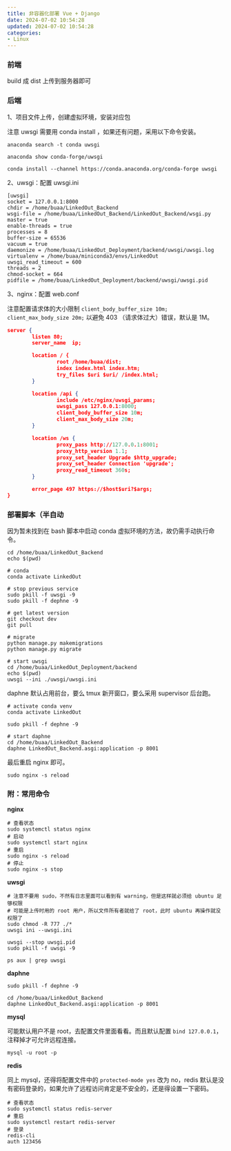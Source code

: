 ```yaml
---
title: 非容器化部署 Vue + Django 
date: 2024-07-02 10:54:28
updated: 2024-07-02 10:54:28
categories:
- Linux
---
```


### 前端

build 成 dist 上传到服务器即可

### 后端

1、项目文件上传，创建虚拟环境，安装对应包

注意 uwsgi 需要用 conda install ，如果还有问题，采用以下命令安装。

```shell
anaconda search -t conda uwsgi

anaconda show conda-forge/uwsgi

conda install --channel https://conda.anaconda.org/conda-forge uwsgi 
```

2、uwsgi：配置 uwsgi.ini

```shell
[uwsgi]
socket = 127.0.0.1:8000
chdir = /home/buaa/LinkedOut_Backend
wsgi-file = /home/buaa/LinkedOut_Backend/LinkedOut_Backend/wsgi.py
master = true
enable-threads = true
processes = 8
buffer-size = 65536
vacuum = true
daemonize = /home/buaa/LinkedOut_Deployment/backend/uwsgi/uwsgi.log
virtualenv = /home/buaa/miniconda3/envs/LinkedOut
uwsgi_read_timeout = 600
threads = 2
chmod-socket = 664
pidfile = /home/buaa/LinkedOut_Deployment/backend/uwsgi/uwsgi.pid
```

3、nginx：配置 web.conf

注意配置请求体的大小限制 `client_body_buffer_size 10m; client_max_body_size 20m;` 以避免 403 （请求体过大）错误，默认是 1M。

```json
server {
        listen 80;
        server_name  ip;

        location / {
                root /home/buaa/dist;
                index index.html index.htm;
                try_files $uri $uri/ /index.html;
        }

        location /api {
                include /etc/nginx/uwsgi_params;
                uwsgi_pass 127.0.0.1:8000;
                client_body_buffer_size 10m;
                client_max_body_size 20m;
        }

        location /ws {
                proxy_pass http://127.0.0.1:8001;
                proxy_http_version 1.1;
                proxy_set_header Upgrade $http_upgrade;
                proxy_set_header Connection 'upgrade';
                proxy_read_timeout 360s;
        }

        error_page 497 https://$host$uri?$args;
}
```

### 部署脚本（半自动

因为暂未找到在 bash 脚本中启动 conda 虚拟环境的方法，故仍需手动执行命令。

```shell
cd /home/buaa/LinkedOut_Backend
echo $(pwd)

# conda
conda activate LinkedOut

# stop previous service
sudo pkill -f uwsgi -9
sudo pkill -f dephne -9

# get latest version
git checkout dev
git pull

# migrate
python manage.py makemigrations
python manage.py migrate

# start uwsgi
cd /home/buaa/LinkedOut_Deployment/backend
echo $(pwd)
uwsgi --ini ./uwsgi/uwsgi.ini
```

daphne 默认占用前台，要么 tmux 新开窗口，要么采用 supervisor 后台跑。

```shell
# activate conda venv
conda activate LinkedOut

sudo pkill -f dephne -9

# start daphne
cd /home/buaa/LinkedOut_Backend
daphne LinkedOut_Backend.asgi:application -p 8001
```

最后重启 nginx 即可。

```shell
sudo nginx -s reload
```

### 附：常用命令

**nginx**

```shell
# 查看状态
sudo systemctl status nginx
# 启动
sudo systemctl start nginx
# 重启
sudo nginx -s reload
# 停止
sudo nginx -s stop
```

**uwsgi**

```shell
# 注意不要用 sudo，不然有日志里面可以看到有 warning，但是这样就必须给 ubuntu 足够权限
# 可能是上传时用的 root 用户，所以文件所有者就给了 root，此时 ubuntu 再操作就没权限了
sudo chmod -R 777 ./*
uwsgi ini --uwsgi.ini

uwsgi --stop uwsgi.pid
sudo pkill -f uwsgi -9

ps aux | grep uwsgi
```

**daphne**

```shell
sudo pkill -f dephne -9

cd /home/buaa/LinkedOut_Backend
daphne LinkedOut_Backend.asgi:application -p 8001
```

**mysql**

可能默认用户不是 root，去配置文件里面看看。而且默认配置 `bind 127.0.0.1`，注释掉才可允许远程连接。

```shell
mysql -u root -p
```

**redis**

同上 mysql，还得将配置文件中的 `protected-mode yes` 改为 no，redis 默认是没有密码登录的，如果允许了远程访问肯定是不安全的，还是得设置一下密码。

```shell
# 查看状态
sudo systemctl status redis-server
# 重启
sudo systemctl restart redis-server
# 登录
redis-cli
auth 123456
```
